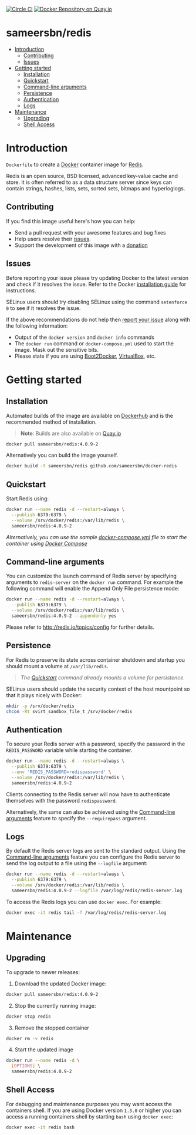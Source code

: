 [![Circle CI](https://circleci.com/gh/sameersbn/docker-redis.svg?style=shield)](https://circleci.com/gh/sameersbn/docker-redis) [![Docker Repository on Quay.io](https://quay.io/repository/sameersbn/redis/status "Docker Repository on Quay.io")](https://quay.io/repository/sameersbn/redis)

# sameersbn/redis

- [Introduction](#introduction)
  - [Contributing](#contributing)
  - [Issues](#issues)
- [Getting started](#getting-started)
  - [Installation](#installation)
  - [Quickstart](#quickstart)
  - [Command-line arguments](#command-line-arguments)
  - [Persistence](#persistence)
  - [Authentication](#authentication)
  - [Logs](#logs)
- [Maintenance](#maintenance)
  - [Upgrading](#upgrading)
  - [Shell Access](#shell-access)

# Introduction

`Dockerfile` to create a [Docker](https://www.docker.com/) container image for [Redis](http://redis.io/).

Redis is an open source, BSD licensed, advanced key-value cache and store. It is often referred to as a data structure server since keys can contain strings, hashes, lists, sets, sorted sets, bitmaps and hyperloglogs.

## Contributing

If you find this image useful here's how you can help:

- Send a pull request with your awesome features and bug fixes
- Help users resolve their [issues](../../issues?q=is%3Aopen+is%3Aissue).
- Support the development of this image with a [donation](http://www.damagehead.com/donate/)

## Issues

Before reporting your issue please try updating Docker to the latest version and check if it resolves the issue. Refer to the Docker [installation guide](https://docs.docker.com/installation) for instructions.

SELinux users should try disabling SELinux using the command `setenforce 0` to see if it resolves the issue.

If the above recommendations do not help then [report your issue](../../issues/new) along with the following information:

- Output of the `docker version` and `docker info` commands
- The `docker run` command or `docker-compose.yml` used to start the image. Mask out the sensitive bits.
- Please state if you are using [Boot2Docker](http://www.boot2docker.io), [VirtualBox](https://www.virtualbox.org), etc.

# Getting started

## Installation

Automated builds of the image are available on [Dockerhub](https://hub.docker.com/r/sameersbn/redis) and is the recommended method of installation.

> **Note**: Builds are also available on [Quay.io](https://quay.io/repository/sameersbn/redis)

```bash
docker pull sameersbn/redis:4.0.9-2
```

Alternatively you can build the image yourself.

```bash
docker build -t sameersbn/redis github.com/sameersbn/docker-redis
```

## Quickstart

Start Redis using:

```bash
docker run --name redis -d --restart=always \
  --publish 6379:6379 \
  --volume /srv/docker/redis:/var/lib/redis \
  sameersbn/redis:4.0.9-2
```

*Alternatively, you can use the sample [docker-compose.yml](docker-compose.yml) file to start the container using [Docker Compose](https://docs.docker.com/compose/)*

## Command-line arguments

You can customize the launch command of Redis server by specifying arguments to `redis-server` on the `docker run` command. For example the following command will enable the Append Only File persistence mode:

```bash
docker run --name redis -d --restart=always \
  --publish 6379:6379 \
  --volume /srv/docker/redis:/var/lib/redis \
  sameersbn/redis:4.0.9-2 --appendonly yes
```

Please refer to http://redis.io/topics/config for further details.

## Persistence

For Redis to preserve its state across container shutdown and startup you should mount a volume at `/var/lib/redis`.

> *The [Quickstart](#quickstart) command already mounts a volume for persistence.*

SELinux users should update the security context of the host mountpoint so that it plays nicely with Docker:

```bash
mkdir -p /srv/docker/redis
chcon -Rt svirt_sandbox_file_t /srv/docker/redis
```

## Authentication

To secure your Redis server with a password, specify the password in the `REDIS_PASSWORD` variable while starting the container.

```bash
docker run --name redis -d --restart=always \
  --publish 6379:6379 \
  --env 'REDIS_PASSWORD=redispassword' \
  --volume /srv/docker/redis:/var/lib/redis \
  sameersbn/redis:4.0.9-2
```

Clients connecting to the Redis server will now have to authenticate themselves with the password `redispassword`.

Alternatively, the same can also be achieved using the [Command-line arguments](#command-line-arguments) feature to specify the `--requirepass` argument.

## Logs

By default the Redis server logs are sent to the standard output. Using the [Command-line arguments](#command-line-arguments) feature you can configure the Redis server to send the log output to a file using the `--logfile` argument:

```bash
docker run --name redis -d --restart=always \
  --publish 6379:6379 \
  --volume /srv/docker/redis:/var/lib/redis \
  sameersbn/redis:4.0.9-2 --logfile /var/log/redis/redis-server.log
```

To access the Redis logs you can use `docker exec`. For example:

```bash
docker exec -it redis tail -f /var/log/redis/redis-server.log
```

# Maintenance

## Upgrading

To upgrade to newer releases:

  1. Download the updated Docker image:

  ```bash
  docker pull sameersbn/redis:4.0.9-2
  ```

  2. Stop the currently running image:

  ```bash
  docker stop redis
  ```

  3. Remove the stopped container

  ```bash
  docker rm -v redis
  ```

  4. Start the updated image

  ```bash
  docker run --name redis -d \
    [OPTIONS] \
    sameersbn/redis:4.0.9-2
  ```

## Shell Access

For debugging and maintenance purposes you may want access the containers shell. If you are using Docker version `1.3.0` or higher you can access a running containers shell by starting `bash` using `docker exec`:

```bash
docker exec -it redis bash
```
